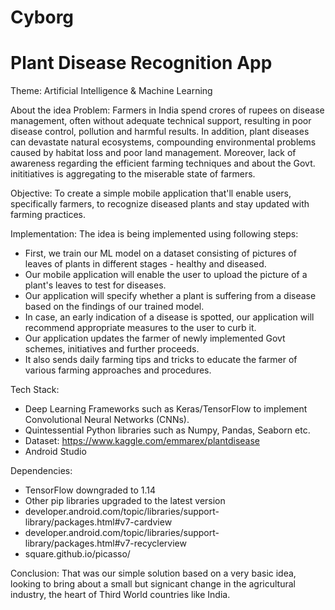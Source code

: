 # Cyborg

# Plant Disease Recognition App

Theme: Artificial Intelligence & Machine Learning

About the idea
Problem:
Farmers in India spend crores of rupees on disease management, often without adequate technical support, resulting in poor disease control, pollution and harmful results. In addition, plant diseases can devastate natural ecosystems, compounding environmental problems caused by habitat loss and poor land management. Moreover, lack of awareness regarding the efficient farming techniques and about the Govt. inititiatives is aggregating to the miserable state of farmers.

Objective:
To create a simple mobile application that'll enable users, specifically farmers, to recognize diseased plants and stay updated with farming practices.

Implementation:
The idea is being implemented using following steps: 

* First, we train our ML model on a dataset consisting of pictures of leaves of plants in different stages - healthy and diseased.
* Our mobile application will enable the user to upload the picture of a plant's leaves to test for diseases.
* Our application will specify whether a plant is suffering from a disease based on the findings of our trained model.
* In case, an early indication of a disease is spotted, our application will recommend appropriate measures to the user to curb it.
* Our application updates the farmer of newly implemented Govt schemes, initiatives and further proceeds.
* It also sends daily farming tips and tricks to educate the farmer of various farming approaches and procedures.

Tech Stack:
* Deep Learning Frameworks such as Keras/TensorFlow to implement Convolutional Neural Networks (CNNs).
* Quintessential Python libraries such as Numpy, Pandas, Seaborn etc.
* Dataset: https://www.kaggle.com/emmarex/plantdisease
* Android Studio

Dependencies:
* TensorFlow downgraded to 1.14
* Other pip libraries upgraded to the latest version
* developer.android.com/topic/libraries/support-library/packages.html#v7-cardview
* developer.android.com/topic/libraries/support-library/packages.html#v7-recyclerview
* square.github.io/picasso/

Conclusion:
That was our simple solution based on a very basic idea, looking to bring about a small but signicant change in the agricultural industry, the heart of Third World countries like India.
